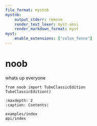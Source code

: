 ```yaml
---
file_format: mystnb
mystnb:
    output_stderr: remove
    render_text_lexer: myst-ansi
    render_markdown_format: myst
myst:
    enable_extensions: ["colon_fence"]
---
```


# noob

whats up everyone

```{code-cell}
from noob import TubeClassicEdition
TubeClassicEdition()
``` 

```{toctree}
:maxdepth: 2
:caption: Contents:

examples/index
api/index
```


